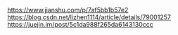 https://www.jianshu.com/p/7af5bb1b57e2
https://blog.csdn.net/lizhen1114/article/details/79001257
https://juejin.im/post/5c1da988f265da6143130ccc
